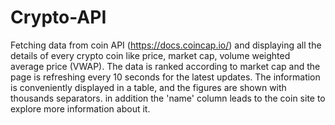 # Crypto-API
Fetching data from coin API (https://docs.coincap.io/) and displaying all the details of every crypto coin like price, market cap, volume weighted average price (VWAP).
The data is ranked according to market cap and the page is refreshing every 10 seconds for the latest updates. 
The information is conveniently displayed in a table,
and the figures are shown with thousands separators. 
in addition the 'name' column leads to the coin site to explore more information about it.
